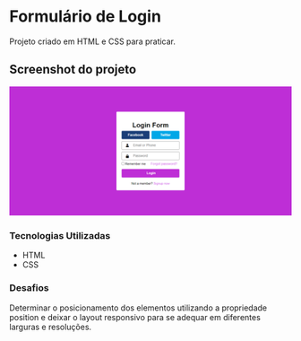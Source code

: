 # Formulário de Login
Projeto criado em HTML e CSS para praticar.
## Screenshot do projeto
![Screenshot Formulário de Login feito em HTML e CSS](/images/screenshot.png)
### Tecnologias Utilizadas
- HTML
- CSS
### Desafios
Determinar o posicionamento dos elementos utilizando a propriedade position e deixar o layout responsivo para se adequar em diferentes larguras e resoluções.
